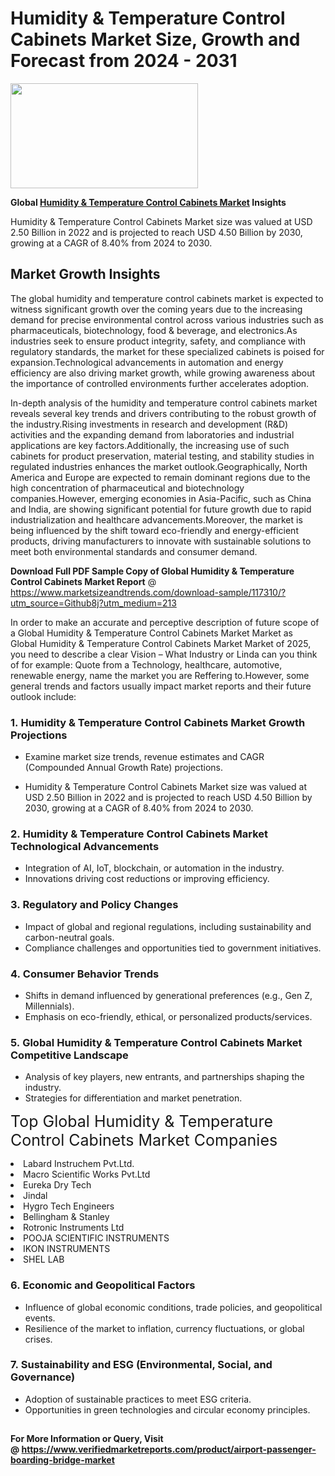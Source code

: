 <H1>Humidity & Temperature Control Cabinets Market Size, Growth and Forecast from 2024 - 2031</H1><img class="aligncenter size-medium wp-image-584254" src="https://thirdeyenews.in/wp-content/uploads/2024/09/Global-Market-Research-300x168.jpeg" alt="" width="300" height="168" /><p><strong>Global&nbsp;<a href="https://www.marketsizeandtrends.com/download-sample/117310/?utm_source=Github8j?utm_medium=213">Humidity & Temperature Control Cabinets Market</a> Insights</strong></p><p>Humidity & Temperature Control Cabinets Market size was valued at USD 2.50 Billion in 2022 and is projected to reach USD 4.50 Billion by 2030, growing at a CAGR of 8.40% from 2024 to 2030.</p><p><h2>Market Growth Insights</h2> <p>The global humidity and temperature control cabinets market is expected to witness significant growth over the coming years due to the increasing demand for precise environmental control across various industries such as pharmaceuticals, biotechnology, food & beverage, and electronics.As industries seek to ensure product integrity, safety, and compliance with regulatory standards, the market for these specialized cabinets is poised for expansion.Technological advancements in automation and energy efficiency are also driving market growth, while growing awareness about the importance of controlled environments further accelerates adoption.</p> <p>In-depth analysis of the humidity and temperature control cabinets market reveals several key trends and drivers contributing to the robust growth of the industry.Rising investments in research and development (R&D) activities and the expanding demand from laboratories and industrial applications are key factors.Additionally, the increasing use of such cabinets for product preservation, material testing, and stability studies in regulated industries enhances the market outlook.Geographically, North America and Europe are expected to remain dominant regions due to the high concentration of pharmaceutical and biotechnology companies.However, emerging economies in Asia-Pacific, such as China and India, are showing significant potential for future growth due to rapid industrialization and healthcare advancements.Moreover, the market is being influenced by the shift toward eco-friendly and energy-efficient products, driving manufacturers to innovate with sustainable solutions to meet both environmental standards and consumer demand.</p> <p><span class=""><strong>Download Full PDF Sample Copy of Global Humidity & Temperature Control Cabinets Market Report</strong> @ <a href="https://www.marketsizeandtrends.com/download-sample/117310/?utm_source=Github8j?utm_medium=213" target="_blank">https://www.marketsizeandtrends.com/download-sample/117310/?utm_source=Github8j?utm_medium=213</a></span></p><p>In order to make an accurate and perceptive description of future scope of a Global&nbsp;Humidity & Temperature Control Cabinets Market Market as Global&nbsp;Humidity & Temperature Control Cabinets Market Market of 2025, you need to describe a clear Vision &ndash; What Industry or Linda can you think of for example: Quote from a Technology, healthcare, automotive, renewable energy, name the market you are Reffering to.However, some general trends and factors usually impact market reports and their future outlook include:</p><h3>1.&nbsp;<strong>Humidity & Temperature Control Cabinets Market Growth Projections</strong></h3><ul><li>Examine market size trends, revenue estimates and CAGR (Compounded Annual Growth Rate) projections.</li><li><p>Humidity & Temperature Control Cabinets Market size was valued at USD 2.50 Billion in 2022 and is projected to reach USD 4.50 Billion by 2030, growing at a CAGR of 8.40% from 2024 to 2030.</p></li></ul><h3>2.&nbsp;<strong>Humidity & Temperature Control Cabinets Market Technological Advancements</strong></h3><ul><li>Integration of AI, IoT, blockchain, or automation in the industry.</li><li>Innovations driving cost reductions or improving efficiency.</li></ul><h3>3.&nbsp;<strong>Regulatory and Policy Changes</strong></h3><ul><li>Impact of global and regional regulations, including sustainability and carbon-neutral goals.</li><li>Compliance challenges and opportunities tied to government initiatives.</li></ul><h3>4.&nbsp;<strong>Consumer Behavior Trends</strong></h3><ul><li>Shifts in demand influenced by generational preferences (e.g., Gen Z, Millennials).</li><li>Emphasis on eco-friendly, ethical, or personalized products/services.</li></ul><h3>5.&nbsp;<strong>Global Humidity & Temperature Control Cabinets Market Competitive Landscape</strong></h3><ul><li>Analysis of key players, new entrants, and partnerships shaping the industry.</li><li>Strategies for differentiation and market penetration.</li></ul><p data-pm-slice="1 1 []"><span style="color: inherit; font-family: inherit; font-size: 25px;">Top Global Humidity & Temperature Control Cabinets Market Companies</span></p><div class="" data-test-id=""><p><li>Labard Instruchem Pvt.Ltd.</li><li> Macro Scientific Works Pvt.Ltd</li><li> Eureka Dry Tech</li><li> Jindal</li><li> Hygro Tech Engineers</li><li> Bellingham & Stanley</li><li> Rotronic Instruments Ltd</li><li> POOJA SCIENTIFIC INSTRUMENTS</li><li> IKON INSTRUMENTS</li><li> SHEL LAB</li></p></div><h3>6.&nbsp;<strong>Economic and Geopolitical Factors</strong></h3><ul><li>Influence of global economic conditions, trade policies, and geopolitical events.</li><li>Resilience of the market to inflation, currency fluctuations, or global crises.</li></ul><h3>7.&nbsp;<strong>Sustainability and ESG (Environmental, Social, and Governance)</strong></h3><ul><li>Adoption of sustainable practices to meet ESG criteria.</li><li>Opportunities in green technologies and circular economy principles.</li></ul><h2><strong style="font-size: 14px;">For More Information or Query, Visit @&nbsp;</strong><a style="background-color: #ffffff; font-size: 14px;" href="https://www.marketsizeandtrends.com/report/humidity-temperature-control-cabinets-market/" target="_blank">https://www.verifiedmarketreports.com/product/airport-passenger-boarding-bridge-market</a></h2>